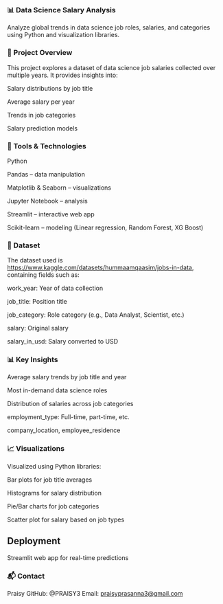 ### 📊 Data Science Salary Analysis
Analyze global trends in data science job roles, salaries, and categories using Python and visualization libraries.

### 📌 Project Overview
This project explores a dataset of data science job salaries collected over multiple years. It provides insights into:

Salary distributions by job title

Average salary per year

Trends in job categories

Salary prediction models

### 🧰 Tools & Technologies
Python

Pandas – data manipulation

Matplotlib & Seaborn – visualizations

Jupyter Notebook – analysis

Streamlit – interactive web app 

Scikit-learn – modeling (Linear regression, Random Forest, XG Boost)

### 📂 Dataset
The dataset used is https://www.kaggle.com/datasets/hummaamqaasim/jobs-in-data, containing fields such as:

work_year: Year of data collection

job_title: Position title

job_category: Role category (e.g., Data Analyst, Scientist, etc.)

salary: Original salary

salary_in_usd: Salary converted to USD


### 📊 Key Insights
Average salary trends by job title and year

Most in-demand data science roles

Distribution of salaries across job categories

employment_type: Full-time, part-time, etc.

company_location, employee_residence

### 📈 Visualizations
Visualized using Python libraries:

Bar plots for job title averages

Histograms for salary distribution

Pie/Bar charts for job categories

Scatter plot for salary based on job types

## Deployment

Streamlit web app for real-time predictions

### 📬 Contact

Praisy
GitHub: @PRAISY3
Email: praisyprasanna3@gmail.com





